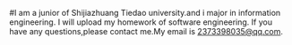 #I am a junior of Shijiazhuang Tiedao university.and i major in information engineering.
I will upload my homework of software engineering.
If you have any questions,please contact me.My email is 2373398035@qq.com.
